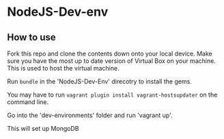 # NodeJS-Dev-env

## How to use

Fork this repo and clone the contents down onto your local device. Make sure you have the most up to date version of Virtual Box on your machine. This is used to host the virtual machine.

Run `bundle` in the 'NodeJS-Dev-Env' direcotry to install the gems.

You may have to run `vagrant plugin install vagrant-hostsupdater` on the command line.

Go into the 'dev-environments' folder and run 'vagrant up'.

This will set up MongoDB
